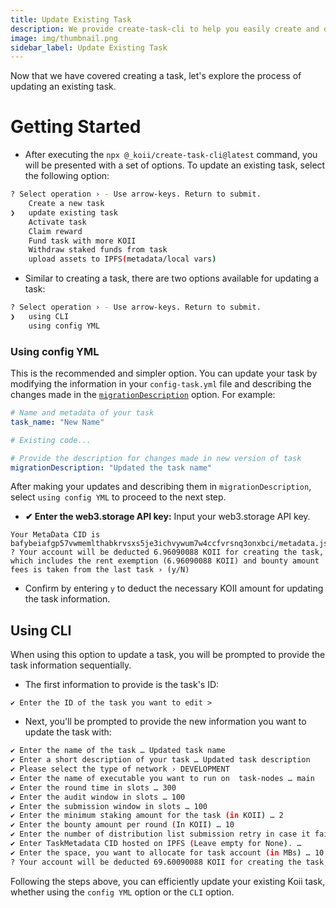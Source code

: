 ```yaml
---
title: Update Existing Task
description: We provide create-task-cli to help you easily create and deploy your task.
image: img/thumbnail.png
sidebar_label: Update Existing Task
---
```


Now that we have covered creating a task, let's explore the process of updating an existing task.

# Getting Started

- After executing the `npx @_koii/create-task-cli@latest` command, you will be presented with a set of options. To update an existing task, select the following option:

```bash
? Select operation › - Use arrow-keys. Return to submit.
    Create a new task
❯   update existing task
    Activate task
    Claim reward
    Fund task with more KOII
    Withdraw staked funds from task
    upload assets to IPFS(metadata/local vars)
```

- Similar to creating a task, there are two options available for updating a task:

```bash
? Select operation › - Use arrow-keys. Return to submit.
❯   using CLI
    using config YML
```

### Using config YML

This is the recommended and simpler option. You can update your task by modifying the information in your `config-task.yml` file and describing the changes made in the [`migrationDescription`](https://github.com/koii-network/task-template/blob/master/config-task.yml#L56) option. For example:

```yaml
# Name and metadata of your task
task_name: "New Name"

# Existing code...

# Provide the description for changes made in new version of task
migrationDescription: "Updated the task name"
```
After making your updates and describing them in `migrationDescription`, select `using config YML` to proceed to the next step.

- **✔ Enter the web3.storage API key:** Input your web3.storage API key.

```
Your MetaData CID is bafybeiafgp57vwmemlthabkrvsxs5je3ichvywum7w4ccfvrsnq3onxbci/metadata.json
? Your account will be deducted 6.96090088 KOII for creating the task, which includes the rent exemption (6.96090088 KOII) and bounty amount fees is taken from the last task › (y/N)
```

- Confirm by entering `y` to deduct the necessary KOII amount for updating the task information.

## Using CLI

When using this option to update a task, you will be prompted to provide the task information sequentially.

- The first information to provide is the task's ID:

```
✔ Enter the ID of the task you want to edit > 
```

- Next, you'll be prompted to provide the new information you want to update the task with:

```bash
✔ Enter the name of the task … Updated task name
✔ Enter a short description of your task … Updated task description
✔ Please select the type of network › DEVELOPMENT
✔ Enter the name of executable you want to run on  task-nodes … main
✔ Enter the round time in slots … 300
✔ Enter the audit window in slots … 100
✔ Enter the submission window in slots … 100
✔ Enter the minimum staking amount for the task (in KOII) … 2
✔ Enter the bounty amount per round (In KOII) … 10
✔ Enter the number of distribution list submission retry in case it fails … 3
✔ Enter TaskMetadata CID hosted on IPFS (Leave empty for None). … 
✔ Enter the space, you want to allocate for task account (in MBs) … 10
? Your account will be deducted 69.60090088 KOII for creating the task, which includes the rent exemption (69.60090088 KOII) and bounty amount fees is taken from the last task › (y/N)
```

Following the steps above, you can efficiently update your existing Koii task, whether using the `config YML` option or the `CLI` option.